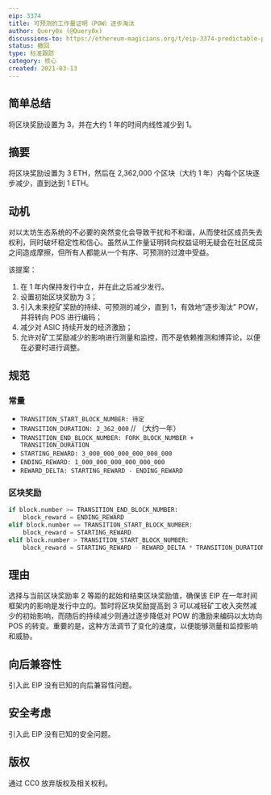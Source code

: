 ```yaml
---
eip: 3374
title: 可预测的工作量证明（POW）逐步淘汰
author: Query0x (@Query0x)
discussions-to: https://ethereum-magicians.org/t/eip-3374-predictable-proof-of-work-sunsetting
status: 撤回
type: 标准跟踪
category: 核心
created: 2021-03-13
---
```


## 简单总结
将区块奖励设置为 3，并在大约 1 年的时间内线性减少到 1。

## 摘要
将区块奖励设置为 3 ETH，然后在 2,362,000 个区块（大约 1 年）内每个区块逐步减少，直到达到 1 ETH。

## 动机
对以太坊生态系统的不必要的突然变化会导致干扰和不和谐，从而使社区成员失去权利，同时破坏稳定性和信心。虽然从工作量证明转向权益证明无疑会在社区成员之间造成摩擦，但所有人都能从一个有序、可预测的过渡中受益。

该提案：

1) 在 1 年内保持发行中立，并在此之后减少发行。
2) 设置初始区块奖励为 3；
3) 引入未来挖矿奖励的持续、可预测的减少，直到 1，有效地“逐步淘汰” POW，并将转向 POS 进行编码；
4) 减少对 ASIC 持续开发的经济激励；
5) 允许对矿工奖励减少的影响进行测量和监控，而不是依赖推测和博弈论，以便在必要时进行调整。

## 规范
### 常量
* `TRANSITION_START_BLOCK_NUMBER: 待定`
* `TRANSITION_DURATION: 2_362_000` // （大约一年）
* `TRANSITION_END_BLOCK_NUMBER: FORK_BLOCK_NUMBER + TRANSITION_DURATION`
* `STARTING_REWARD: 3_000_000_000_000_000_000`
* `ENDING_REWARD: 1_000_000_000_000_000_000`
* `REWARD_DELTA: STARTING_REWARD - ENDING_REWARD`
### 区块奖励
```py
if block.number >= TRANSITION_END_BLOCK_NUMBER:
    block_reward = ENDING_REWARD
elif block.number == TRANSITION_START_BLOCK_NUMBER:
    block_reward = STARTING_REWARD
elif block.number > TRANSITION_START_BLOCK_NUMBER:
    block_reward = STARTING_REWARD - REWARD_DELTA * TRANSITION_DURATION / (block.number - TRANSITION_START_BLOCK_NUMBER)
```

## 理由
选择与当前区块奖励率 2 等距的起始和结束区块奖励值，确保该 EIP 在一年时间框架内的影响是发行中立的。暂时将区块奖励提高到 3 可以减轻矿工收入突然减少的初始影响，而随后的持续减少则通过逐步降低对 POW 的激励来编码以太坊向 POS 的转变。重要的是，这种方法调节了变化的速度，以便能够测量和监控影响和威胁。

## 向后兼容性
引入此 EIP 没有已知的向后兼容性问题。

## 安全考虑
引入此 EIP 没有已知的安全问题。

## 版权
通过 CC0 放弃版权及相关权利。